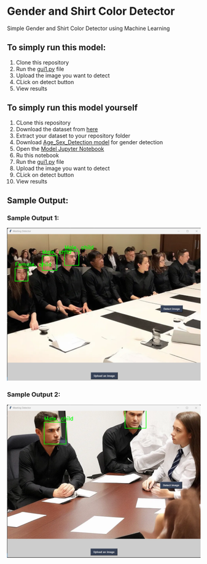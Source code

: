 # Gender and Shirt Color Detector
Simple Gender and Shirt Color Detector using Machine Learning
## To simply run this model:
1. Clone this repository
2. Run the [gui1.py](https://github.com/anup2003D/task1-NullCLass/blob/main/gui1.py) file
3. Upload the image you want to detect
4. CLick on detect button
5. View results

## To simply run this model yourself
1. CLone this repository
2. Download the dataset from [here](https://www.kaggle.com/datasets/sunnykusawa/tshirts)
3. Extract your dataset to your repository folder
4. Download [Age_Sex_Detection model](https://github.com/anup2003D/task1-NullCLass/blob/main/Age_Sex_Detection.keras) for gender detection
5. Open the [Model Jupyter Notebook](https://github.com/anup2003D/task1-NullCLass/blob/main/Gender_and_Shirt_Colour_Detector.ipynb)
6. Ru this notebook
7. Run the [gui1.py](https://github.com/anup2003D/task1-NullCLass/blob/main/gui1.py) file
8. Upload the image you want to detect
9. CLick on detect button
10. View results

## Sample Output:
### Sample Output 1:
![Sample Output 1](https://github.com/anup2003D/task1-NullCLass/blob/main/Meeting_1.png)


### Sample Output 2:
![Sample Output 2](https://github.com/anup2003D/task1-NullCLass/blob/main/Meeting_2.png)
